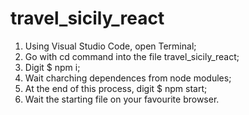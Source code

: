 # travel_sicily_react

1. Using Visual Studio Code, open Terminal;
2. Go with cd command into the file travel_sicily_react;
3. Digit $ npm i;
4. Wait charching dependences from node modules;
5. At the end of this process, digit $ npm start;
6. Wait the starting file on your favourite browser.
